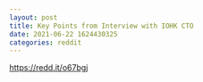 ```yaml
--- 
layout: post 
title: Key Points from Interview with IOHK CTO 
date: 2021-06-22 1624430325 
categories: reddit 
--- 
```

https://redd.it/o67bgj